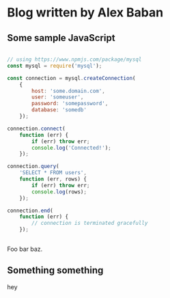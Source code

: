 # Blog written by Alex Baban

## Some sample JavaScript

```js

// using https://www.npmjs.com/package/mysql
const mysql = require('mysql');

const connection = mysql.createConnection(
    {
        host: 'some.domain.com',
        user: 'someuser',
        password: 'somepassword',
        database: 'somedb'
    });

connection.connect(
    function (err) {
        if (err) throw err;
        console.log('Connected!');
    });

connection.query(
    'SELECT * FROM users',
    function (err, rows) {
        if (err) throw err;
        console.log(rows);
    });

connection.end(
    function (err) {
        // connection is terminated gracefully
    });
    
 ```
 
 Foo bar baz.  
 
 ## Something something
 
 hey
